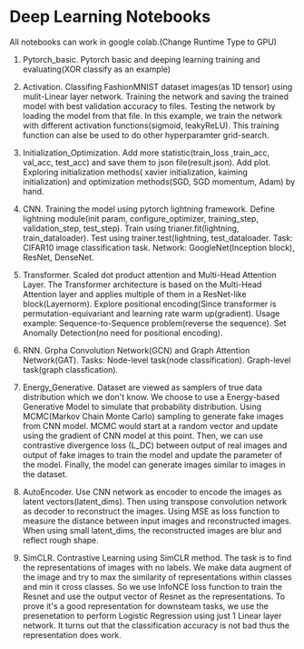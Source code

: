 # Deep Learning Notebooks

All notebooks can work in google colab.(Change Runtime Type to GPU)

1. Pytorch_basic. Pytorch basic and deeping learning training and evaluating(XOR classify as an example)

2. Activation. Classifing FashionMNIST dataset images(as 1D tensor) using mulit-Linear layer network. Training the network and saving the trained model with best validation accuracy to files. Testing the network by loading the model from that file. In this example, we train the network with different activation functions(sigmoid, leakyReLU). This training function can alse be used to do other hyperparamter grid-search.

3. Initialization_Optimization. Add more statistic(train_loss ,train_acc, val_acc, test_acc) and save them to json file(result.json). Add plot. Exploring initialization methods( xavier initialization, kaiming initialization) and optimization methods(SGD, SGD momentum, Adam) by hand.

4. CNN. Training the model using pytorch lightning framework. Define lightning module(init param, configure_optimizer, training_step, validation_step, test_step). Train using trianer.fit(lightning, train_dataloader). Test using trainer.test(lightning, test_dataloader. Task: CIFAR10 image classification task. Network: GoogleNet(Inception block), ResNet, DenseNet.

5. Transformer. Scaled dot product attention and Multi-Head Attention Layer. The Transformer architecture is based on the Multi-Head Attention layer and applies multiple of them in a ResNet-like block(Layernorm). Explore positional encoding(Since transformer is permutation-equivariant and learning rate warm up(gradient). Usage example: Sequence-to-Sequence problem(reverse the sequence). Set Anomally Detection(no need for positional encoding).

6. RNN. Grpha Convolution Network(GCN) and Graph Attention Network(GAT). Tasks: Node-level task(node classification). Graph-level task(graph classfication).

7. Energy_Generative. Dataset are viewed as samplers of true data distribution which we don't know. We choose to use a Energy-based Generative Model to simulate that probability distribution. Using MCMC(Markov Chain Monte Carlo) sampling to generate fake images from CNN model. MCMC would start at a random vector and update using the gradient of CNN model at this point. Then, we can use contrastive divergence loss (L_DC) between output of real images and output of fake images to train the model and update the parameter of the model. Finally, the model can generate images similar to images in the dataset.

8. AutoEncoder. Use CNN network as encoder to encode the images as latent vectors(latent_dims). Then using transpose convolution network as decoder to reconstruct the images. Using MSE as loss function to measure the distance between input images and reconstructed images. When using small latent_dims, the reconstructed images are blur and reflect rough shape.

9. SimCLR. Contrastive Learning using SimCLR method. The task is to find the representations of images with no labels. We make data augment of the image and try to max the similarity of representations within classes and min it cross classes. So we use InfoNCE loss function to train the Resnet and use the output vector of Resnet as the representations. To prove it's a good representation for downsteam tasks, we use the presenetation to perform Logistic Regression using just 1 Linear layer network. It turns out that the classification accuracy is not bad thus the representation does work.
